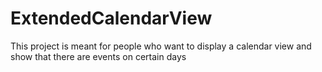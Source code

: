 ExtendedCalendarView
====================

This project is meant for people who want to display a calendar view and show that there are events on certain days